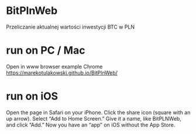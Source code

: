 # BitPlnWeb
Przeliczanie aktualnej wartości inwestycji BTC w PLN

# run on PC / Mac
Open in www browser example Chrome
https://marekotulakowski.github.io/BitPlnWeb/

# run on iOS
Open the page in Safari on your iPhone.
Click the share icon (square with an up arrow).
Select “Add to Home Screen.”
Give it a name, like BitPLNWeb, and click “Add.”
Now you have an “app” on iOS without the App Store.
